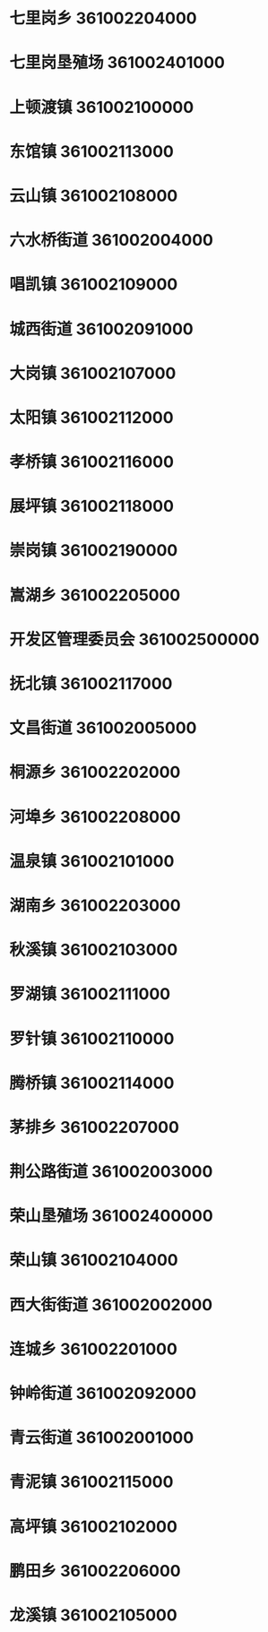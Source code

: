 # 七里岗乡 361002204000
# 七里岗垦殖场 361002401000
# 上顿渡镇 361002100000
# 东馆镇 361002113000
# 云山镇 361002108000
# 六水桥街道 361002004000
# 唱凯镇 361002109000
# 城西街道 361002091000
# 大岗镇 361002107000
# 太阳镇 361002112000
# 孝桥镇 361002116000
# 展坪镇 361002118000
# 崇岗镇 361002190000
# 嵩湖乡 361002205000
# 开发区管理委员会 361002500000
# 抚北镇 361002117000
# 文昌街道 361002005000
# 桐源乡 361002202000
# 河埠乡 361002208000
# 温泉镇 361002101000
# 湖南乡 361002203000
# 秋溪镇 361002103000
# 罗湖镇 361002111000
# 罗针镇 361002110000
# 腾桥镇 361002114000
# 茅排乡 361002207000
# 荆公路街道 361002003000
# 荣山垦殖场 361002400000
# 荣山镇 361002104000
# 西大街街道 361002002000
# 连城乡 361002201000
# 钟岭街道 361002092000
# 青云街道 361002001000
# 青泥镇 361002115000
# 高坪镇 361002102000
# 鹏田乡 361002206000
# 龙溪镇 361002105000
